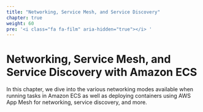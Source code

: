 ```yaml
---
title: "Networking, Service Mesh, and Service Discovery"
chapter: true
weight: 60
pre: '<i class="fa fa-film" aria-hidden="true"></i> '
---
```


# Networking, Service Mesh, and Service Discovery with Amazon ECS

In this chapter, we dive into the various networking modes available when running tasks in Amazon ECS as well as deploying containers using AWS App Mesh for networking, service discovery, and more.
